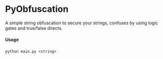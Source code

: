 # PyObfuscation
 A simple string obfuscation to secure your strings, confuses by using logic gates and true/false directs.

##### Usage
```python main.py <string>```